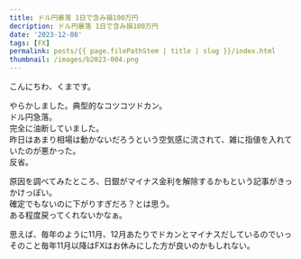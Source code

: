 ```yaml
---
title: ドル円暴落 1日で含み損100万円
decription: ドル円暴落 1日で含み損100万円
date: '2023-12-08'
tags: [FX]
permalink: posts/{{ page.filePathStem | title | slug }}/index.html
thumbnail: /images/b2023-004.png
---
```



こんにちわ、くまです。

やらかしました。典型的なコツコツドカン。<br/>
ドル円急落。<br/>
完全に油断していました。<br/>
昨日はあまり相場は動かないだろうという空気感に流されて、雑に指値を入れていたのが悪かった。<br/>
反省。<br/>

原因を調べてみたところ、日銀がマイナス金利を解除するかもという記事がきっかけっぽい。<br/>
確定でもないのに下がりすぎだろ？とは思う。<br/>
ある程度戻ってくれないかなぁ。

思えば、毎年のように11月、12月あたりでドカンとマイナスだしているのでいっそのこと毎年11月以降はFXはお休みにした方が良いのかもしれない。
